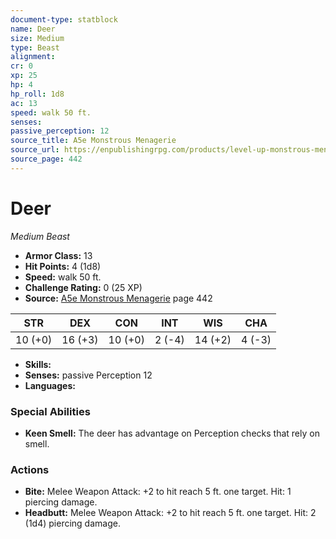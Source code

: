 ```yaml
---
document-type: statblock
name: Deer
size: Medium
type: Beast
alignment: 
cr: 0
xp: 25
hp: 4
hp_roll: 1d8
ac: 13
speed: walk 50 ft.
senses: 
passive_perception: 12
source_title: A5e Monstrous Menagerie
source_url: https://enpublishingrpg.com/products/level-up-monstrous-menagerie-a5e
source_page: 442
---
```


# Deer

*Medium* *Beast*

- **Armor Class:** 13
- **Hit Points:** 4 (1d8)
- **Speed:** walk 50 ft.
- **Challenge Rating:** 0 (25 XP)
- **Source:** [A5e Monstrous Menagerie](https://enpublishingrpg.com/products/level-up-monstrous-menagerie-a5e) page 442

| STR | DEX | CON | INT | WIS | CHA |
| --- | --- | --- | --- | --- | --- |
| 10 (+0) | 16 (+3) | 10 (+0) | 2 (-4) | 14 (+2) | 4 (-3) |

- **Skills:** 
- **Senses:** passive Perception 12
- **Languages:** 

### Special Abilities

- **Keen Smell:** The deer has advantage on Perception checks that rely on smell.

### Actions

- **Bite:** Melee Weapon Attack: +2 to hit  reach 5 ft.  one target. Hit: 1 piercing damage.
- **Headbutt:** Melee Weapon Attack: +2 to hit  reach 5 ft.  one target. Hit: 2 (1d4) piercing damage.
